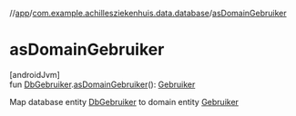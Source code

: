 //[app](../../index.md)/[com.example.achillesziekenhuis.data.database](index.md)/[asDomainGebruiker](as-domain-gebruiker.md)

# asDomainGebruiker

[androidJvm]\
fun [DbGebruiker](-db-gebruiker/index.md).[asDomainGebruiker](as-domain-gebruiker.md)(): [Gebruiker](../com.example.achillesziekenhuis.model/-gebruiker/index.md)

Map database entity [DbGebruiker](-db-gebruiker/index.md) to domain entity [Gebruiker](../com.example.achillesziekenhuis.model/-gebruiker/index.md)

